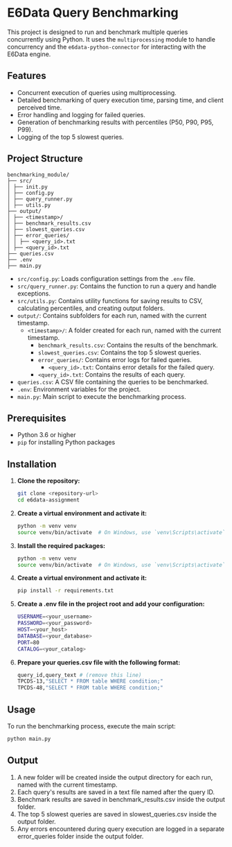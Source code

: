 # E6Data Query Benchmarking

This project is designed to run and benchmark multiple queries concurrently using Python. It uses the `multiprocessing` module to handle concurrency and the `e6data-python-connector` for interacting with the E6Data engine.

## Features

- Concurrent execution of queries using multiprocessing.
- Detailed benchmarking of query execution time, parsing time, and client perceived time.
- Error handling and logging for failed queries.
- Generation of benchmarking results with percentiles (P50, P90, P95, P99).
- Logging of the top 5 slowest queries.

## Project Structure

```
benchmarking_module/
├── src/
│ ├── init.py
│ ├── config.py
│ ├── query_runner.py
│ ├── utils.py
├── output/
│ ├── <timestamp>/
│ ├── benchmark_results.csv
│ ├── slowest_queries.csv
│ ├── error_queries/
│ │ ├── <query_id>.txt
│ ├── <query_id>.txt
├── queries.csv
├── .env
├── main.py
```

- `src/config.py`: Loads configuration settings from the `.env` file.
- `src/query_runner.py`: Contains the function to run a query and handle exceptions.
- `src/utils.py`: Contains utility functions for saving results to CSV, calculating percentiles, and creating output folders.
- `output/`: Contains subfolders for each run, named with the current timestamp.
  - `<timestamp>/`: A folder created for each run, named with the current timestamp.
    - `benchmark_results.csv`: Contains the results of the benchmark.
    - `slowest_queries.csv`: Contains the top 5 slowest queries.
    - `error_queries/`: Contains error logs for failed queries.
      - `<query_id>.txt`: Contains error details for the failed query.
    - `<query_id>.txt`: Contains the results of each query.
- `queries.csv`: A CSV file containing the queries to be benchmarked.
- `.env`: Environment variables for the project.
- `main.py`: Main script to execute the benchmarking process.

## Prerequisites

- Python 3.6 or higher
- `pip` for installing Python packages

## Installation

1. **Clone the repository:**
   ```bash
   git clone <repository-url>
   cd e6data-assignment
   ```
2. **Create a virtual environment and activate it:**
   ```bash
   python -m venv venv
   source venv/bin/activate  # On Windows, use `venv\Scripts\activate`
   ```
3. **Install the required packages:**
   ```bash
   python -m venv venv
   source venv/bin/activate  # On Windows, use `venv\Scripts\activate`
   ```
4. **Create a virtual environment and activate it:**
   ```bash
   pip install -r requirements.txt
   ```
5. **Create a .env file in the project root and add your configuration:**
   ```bash
   USERNAME=<your_username>
   PASSWORD=<your_password>
   HOST=<your_host>
   DATABASE=<your_database>
   PORT=80
   CATALOG=<your_catalog>
   ```
6. **Prepare your queries.csv file with the following format:**
   ```bash
   query_id,query_text # (remove this line)
   TPCDS-13,"SELECT * FROM table WHERE condition;"
   TPCDS-48,"SELECT * FROM table WHERE condition;"
   ```

## Usage
To run the benchmarking process, execute the main script:
   ```bash
  python main.py
   ```

## Output
1. A new folder will be created inside the output directory for each run, named with the current timestamp.
2. Each query's results are saved in a text file named after the query ID.
3. Benchmark results are saved in benchmark_results.csv inside the output folder.
4. The top 5 slowest queries are saved in slowest_queries.csv inside the output folder.
5. Any errors encountered during query execution are logged in a separate error_queries folder inside the output folder.
